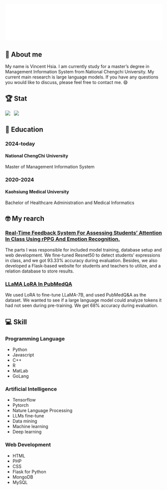 ![image](https://github.com/shiayongshen/shiayongshen/blob/main/Hi.gif)

## :selfie: About me
My name is Vincent Hsia. I am currently study for a master’s degree in Management Information System from National Chengchi University.
My current main research is large language models. If you have any questions you would like to discuss, please feel free to contact me. :smile:
## 🏆 Stat
  <img height="150px" src="https://github-readme-stats.vercel.app/api?username=shiayongshen&show_icons=true&theme=radical">&nbsp;&nbsp;
  <img height="150px" src="https://github-readme-stats.vercel.app/api/top-langs/?username=shiayongshen&theme=vue-dark&line_height=22&layout=compact&hide=less" />&nbsp;&nbsp;
## :school: Education

###  2024-today
  #### National ChengChi University 
  Master of Management Information System 
  
### 2020-2024
  #### Kaohsiung Medical University 
  Bachelor of Healthcare Administration and Medical Informatics 
## :nerd_face: My rearch

### [Real-Time Feedback System For Assessing Students’ Attention In Class Using rPPG And Emotion Recognition.](<https://github.com/shiayongshen/Real-time_Student_Status_Detection_System_based_on_ResNet50/>)
The parts I was responsible for included model training, database setup and web development. We fine-tuned Resnet50 to detect students’ expressions in class, and we got 93.33% accuracy during evaluation. Besides, we also developed a Flask-based website for students and teachers to utilize, and a relation database to store results.

### [LLaMA LoRA In PubMedQA](<https://github.com/shiayongshen/LLaMA_LoRA_in_PubMedQA/>)
We used LoRA to fine-tune LLaMA-7B, and used PubMedQ&A as the dataset. We wanted to see if a large language model could analyze tokens it had not seen during pre-training. We get 68% accuracy during evaluation.
## :computer: Skill
### Programming Language
* Python
* Javascript
* C++
* R
* MatLab
* GoLang

### Artificial Intelligence
* Tensorflow
* Pytorch
* Nature Language Processing
* LLMs fine-tune
* Data mining
* Machine learning
* Deep learning

### Web Development
* HTML
* PHP
* CSS
* Flask for Python
* MongoDB
* MySQL



<!--
**shiayongshen/shiayongshen** is a ✨ _special_ ✨ repository because its `README.md` (this file) appears on your GitHub profile.

Here are some ideas to get you started:

- 🔭 I’m currently working on ...
- 🌱 I’m currently learning ...
- 👯 I’m looking to collaborate on ...
- 🤔 I’m looking for help with ...
- 💬 Ask me about ...
- 📫 How to reach me: ...
- 😄 Pronouns: ...
- ⚡ Fun fact: ...
-->
